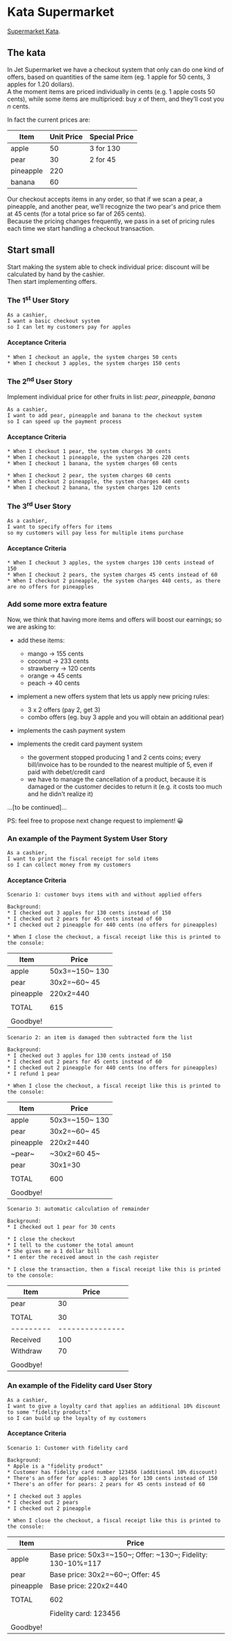 # Kata Supermarket

[Supermarket Kata](http://codekata.com/kata/kata01-supermarket-pricing/).  

## The kata

In Jet Supermarket we have a checkout system that only can do one kind of offers, 
based on quantities of the same item (eg. 1 apple for 50 cents, 3 apples for 1.20 dollars).  
A the moment items are priced individually in cents (e.g. 1 apple costs 50 cents), 
while some items are multipriced: buy _x_ of them, and they’ll cost you _n_ cents.  

In fact the current prices are:  

|Item       | Unit Price  | Special Price |   
|-----------|-------------|---------------|
| apple     | 50          | 3 for 130     |   
| pear      | 30          | 2 for 45      |   
| pineapple | 220         |               |   
| banana    | 60          |               |   


Our checkout accepts items in any order, so that if we scan a pear, a pineapple, 
and another pear, we’ll recognize the two pear's and price them at 45 cents 
(for a total price so far of 265 cents).   
Because the pricing changes frequently, we pass in a set of pricing rules 
each time we start handling a checkout transaction.  

## Start small

Start making the system able to check individual price: discount will be calculated by hand by the cashier.  
Then start implementing offers.

### The 1<sup>st</sup> User Story

```
As a cashier, 
I want a basic checkout system
so I can let my customers pay for apples
```

#### Acceptance Criteria

```
* When I checkout an apple, the system charges 50 cents
* When I checkout 3 apples, the system charges 150 cents
```

### The 2<sup>nd</sup> User Story

Implement individual price for other fruits in list: _pear_, _pineapple_, _banana_

```
As a cashier, 
I want to add pear, pineapple and banana to the checkout system
so I can speed up the payment process
```

#### Acceptance Criteria

```
* When I checkout 1 pear, the system charges 30 cents
* When I checkout 1 pineapple, the system charges 220 cents
* When I checkout 1 banana, the system charges 60 cents

* When I checkout 2 pear, the system charges 60 cents
* When I checkout 2 pineapple, the system charges 440 cents
* When I checkout 2 banana, the system charges 120 cents
```

### The 3<sup>rd</sup> User Story

```
As a cashier, 
I want to specify offers for items
so my customers will pay less for multiple items purchase
```
#### Acceptance Criteria

```
* When I checkout 3 apples, the system charges 130 cents instead of 150
* When I checkout 2 pears, the system charges 45 cents instead of 60
* When I checkout 2 pineapple, the system charges 440 cents, as there are no offers for pineapples
```

### Add some more extra feature

Now, we think that having more items and offers will boost our earnings; so we are asking to:
* add these items:
  * mango -> 155 cents
  * coconut -> 233 cents
  * strawberry -> 120 cents
  * orange -> 45 cents
  * peach -> 40 cents

* implement a new offers system that lets us apply new pricing rules:
  * 3 x 2 offers (pay 2, get 3)
  * combo offers (eg. buy 3 apple and you will obtain an additional pear)
  
* implements the cash payment system
* implements the credit card payment system
  * the goverment stopped producing 1 and 2 cents coins; every bill/invoice has to be rounded to the nearest multiple of 5, even if paid with debet/credit card
  * we have to manage the cancellation of a product, because it is damaged or the customer decides to return it (e.g. it costs too much and he didn't realize it)




...[to be continued]...

PS: feel free to propose next change request to implement! 😀




### An example of the Payment System User Story

```
As a cashier, 
I want to print the fiscal receipt for sold items
so I can collect money from my customers 
```
#### Acceptance Criteria

```
Scenario 1: customer buys items with and without applied offers

Background: 
* I checked out 3 apples for 130 cents instead of 150
* I checked out 2 pears for 45 cents instead of 60
* I checked out 2 pineapple for 440 cents (no offers for pineapples)

* When I close the checkout, a fiscal receipt like this is printed to the console:
```

  |Item       | Price           |
  |-----------|-----------------|
  | apple     | 50x3=~150~ 130  |
  | pear      | 30x2=~60~ 45    |
  | pineapple | 220x2=440       |
  |           |                 |
  | TOTAL     | 615             |
  |           |                 |
  | Goodbye!  |                 |


```
Scenario 2: an item is damaged then subtracted form the list

Background: 
* I checked out 3 apples for 130 cents instead of 150
* I checked out 2 pears for 45 cents instead of 60
* I checked out 2 pineapple for 440 cents (no offers for pineapples)
* I refund 1 pear

* When I close the checkout, a fiscal receipt like this is printed to the console:
```

  |Item       | Price           |
  |-----------|-----------------|
  | apple     | 50x3=~150~ 130  |
  | pear      | 30x2=~60~ 45    |
  | pineapple | 220x2=440       |
  | ~pear~    | ~30x2=60 45~    |
  | pear      | 30x1=30         |
  |           |                 |
  | TOTAL     | 600             |
  |           |                 |
  | Goodbye!  |                 |




```
Scenario 3: automatic calculation of remainder

Background: 
* I checked out 1 pear for 30 cents

* I close the checkout
* I tell to the customer the total amount
* She gives me a 1 dollar bill
* I enter the received amout in the cash register

* I close the transaction, then a fiscal receipt like this is printed to the console:
```

  |Item       | Price           |
  |-----------|-----------------|
  | pear      | 30              |
  |           |                 |
  | TOTAL     | 30              |
  | --------- | --------------- |
  | Received  | 100             |
  | Withdraw  | 70              |
  |           |                 |
  | Goodbye!  |                 |


### An example of the Fidelity card User Story

```
As a cashier, 
I want to give a loyalty card that applies an additional 10% discount to some "fidelity products"
so I can build up the loyalty of my customers
```
#### Acceptance Criteria

```
Scenario 1: Customer with fidelity card

Background: 
* Apple is a "fidelity product"
* Customer has fidelity card number 123456 (additional 10% discount)
* There's an offer for apples: 3 apples for 130 cents instead of 150
* There's an offer for pears: 2 pears for 45 cents instead of 60

* I checked out 3 apples
* I checked out 2 pears
* I checked out 2 pineapple

* When I close the checkout, a fiscal receipt like this is printed to the console:
```

|Item       | Price                                                       |
|-----------|-------------------------------------------------------------|
| apple     | Base price: 50x3=~150~; Offer: ~130~; Fidelity: 130-10%=117 |
| pear      | Base price: 30x2=~60~; Offer: 45                            |
| pineapple | Base price: 220x2=440                                       |
|           |                                                             |
| TOTAL     | 602                                                         |
|           |                                                             |
|           | Fidelity card: 123456                                       |
|           |                                                             |
| Goodbye!  |                                                             |

